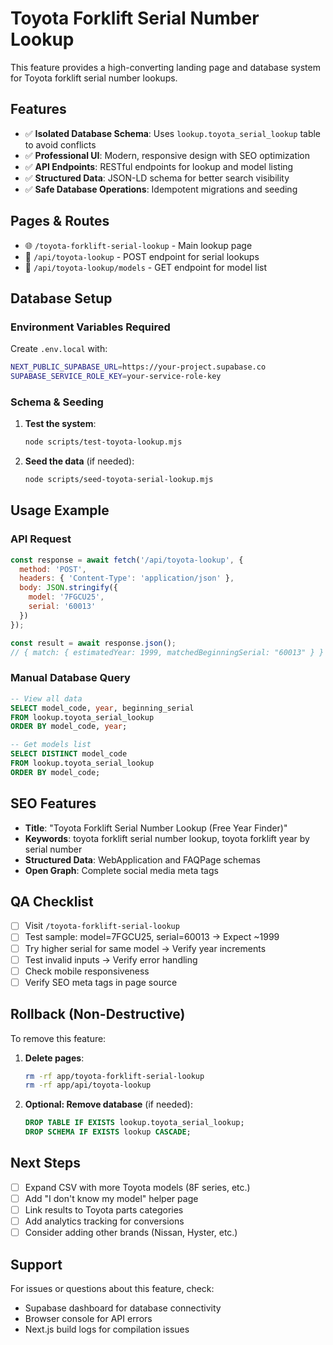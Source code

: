 # Toyota Forklift Serial Number Lookup

This feature provides a high-converting landing page and database system for Toyota forklift serial number lookups.

## Features

- ✅ **Isolated Database Schema**: Uses `lookup.toyota_serial_lookup` table to avoid conflicts
- ✅ **Professional UI**: Modern, responsive design with SEO optimization
- ✅ **API Endpoints**: RESTful endpoints for lookup and model listing
- ✅ **Structured Data**: JSON-LD schema for better search visibility
- ✅ **Safe Database Operations**: Idempotent migrations and seeding

## Pages & Routes

- 🌐 `/toyota-forklift-serial-lookup` - Main lookup page
- 🔌 `/api/toyota-lookup` - POST endpoint for serial lookups
- 🔌 `/api/toyota-lookup/models` - GET endpoint for model list

## Database Setup

### Environment Variables Required

Create `.env.local` with:
```bash
NEXT_PUBLIC_SUPABASE_URL=https://your-project.supabase.co
SUPABASE_SERVICE_ROLE_KEY=your-service-role-key
```

### Schema & Seeding

1. **Test the system**:
   ```bash
   node scripts/test-toyota-lookup.mjs
   ```

2. **Seed the data** (if needed):
   ```bash
   node scripts/seed-toyota-serial-lookup.mjs
   ```

## Usage Example

### API Request
```javascript
const response = await fetch('/api/toyota-lookup', {
  method: 'POST',
  headers: { 'Content-Type': 'application/json' },
  body: JSON.stringify({ 
    model: '7FGCU25', 
    serial: '60013' 
  })
});

const result = await response.json();
// { match: { estimatedYear: 1999, matchedBeginningSerial: "60013" } }
```

### Manual Database Query
```sql
-- View all data
SELECT model_code, year, beginning_serial 
FROM lookup.toyota_serial_lookup 
ORDER BY model_code, year;

-- Get models list
SELECT DISTINCT model_code 
FROM lookup.toyota_serial_lookup 
ORDER BY model_code;
```

## SEO Features

- **Title**: "Toyota Forklift Serial Number Lookup (Free Year Finder)"
- **Keywords**: toyota forklift serial number lookup, toyota forklift year by serial number
- **Structured Data**: WebApplication and FAQPage schemas
- **Open Graph**: Complete social media meta tags

## QA Checklist

- [ ] Visit `/toyota-forklift-serial-lookup`
- [ ] Test sample: model=7FGCU25, serial=60013 → Expect ~1999
- [ ] Try higher serial for same model → Verify year increments
- [ ] Test invalid inputs → Verify error handling
- [ ] Check mobile responsiveness
- [ ] Verify SEO meta tags in page source

## Rollback (Non-Destructive)

To remove this feature:

1. **Delete pages**:
   ```bash
   rm -rf app/toyota-forklift-serial-lookup
   rm -rf app/api/toyota-lookup
   ```

2. **Optional: Remove database** (if needed):
   ```sql
   DROP TABLE IF EXISTS lookup.toyota_serial_lookup;
   DROP SCHEMA IF EXISTS lookup CASCADE;
   ```

## Next Steps

- [ ] Expand CSV with more Toyota models (8F series, etc.)
- [ ] Add "I don't know my model" helper page
- [ ] Link results to Toyota parts categories
- [ ] Add analytics tracking for conversions
- [ ] Consider adding other brands (Nissan, Hyster, etc.)

## Support

For issues or questions about this feature, check:
- Supabase dashboard for database connectivity
- Browser console for API errors
- Next.js build logs for compilation issues
